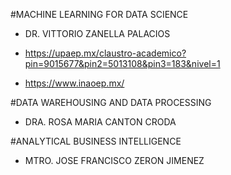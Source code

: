 #MACHINE LEARNING FOR DATA SCIENCE 

- DR. VITTORIO ZANELLA PALACIOS 

- https://upaep.mx/claustro-academico?pin=9015677&pin2=5013108&pin3=183&nivel=1
- https://www.inaoep.mx/




#DATA WAREHOUSING AND DATA PROCESSING
- DRA. ROSA MARIA CANTON CRODA





#ANALYTICAL BUSINESS INTELLIGENCE
- MTRO. JOSE FRANCISCO ZERON JIMENEZ

